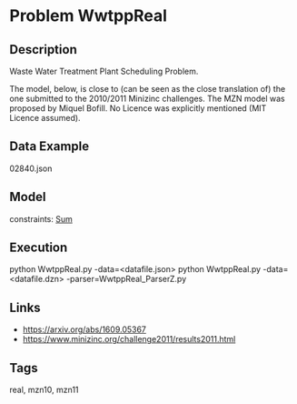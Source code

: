# Problem WwtppReal
## Description
Waste Water Treatment Plant Scheduling Problem.

The model, below, is close to (can be seen as the close translation of) the one submitted to the 2010/2011 Minizinc challenges.
The MZN model was proposed by Miquel Bofill.
No Licence was explicitly mentioned (MIT Licence assumed).

## Data Example
  02840.json

## Model
  constraints: [Sum](http://pycsp.org/documentation/constraints/Sum)

## Execution
  python WwtppReal.py -data=<datafile.json>
  python WwtppReal.py -data=<datafile.dzn> -parser=WwtppReal_ParserZ.py

## Links
  - https://arxiv.org/abs/1609.05367
  - https://www.minizinc.org/challenge2011/results2011.html

## Tags
  real, mzn10, mzn11
